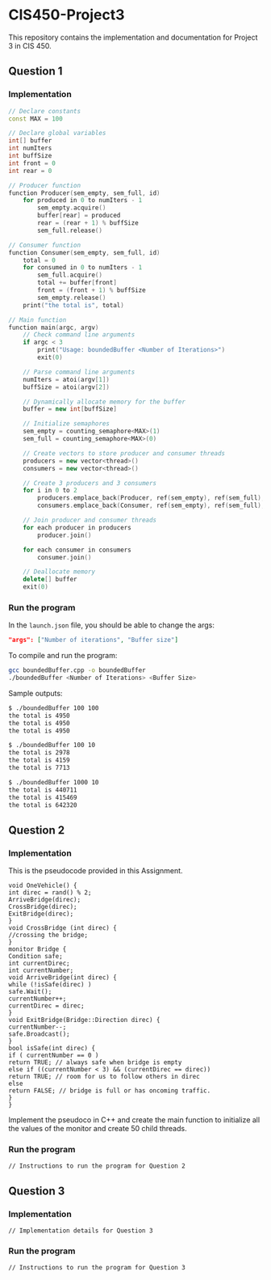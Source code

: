 # CIS450-Project3

This repository contains the implementation and documentation for Project 3 in CIS 450.

## Question 1

### Implementation

```cpp
// Declare constants
const MAX = 100

// Declare global variables
int[] buffer
int numIters
int buffSize
int front = 0
int rear = 0

// Producer function
function Producer(sem_empty, sem_full, id)
    for produced in 0 to numIters - 1
        sem_empty.acquire()
        buffer[rear] = produced
        rear = (rear + 1) % buffSize
        sem_full.release()

// Consumer function
function Consumer(sem_empty, sem_full, id)
    total = 0
    for consumed in 0 to numIters - 1
        sem_full.acquire()
        total += buffer[front]
        front = (front + 1) % buffSize
        sem_empty.release()
    print("the total is", total)

// Main function
function main(argc, argv)
    // Check command line arguments
    if argc < 3
        print("Usage: boundedBuffer <Number of Iterations>")
        exit(0)

    // Parse command line arguments
    numIters = atoi(argv[1])
    buffSize = atoi(argv[2])

    // Dynamically allocate memory for the buffer
    buffer = new int[buffSize]

    // Initialize semaphores
    sem_empty = counting_semaphore<MAX>(1)
    sem_full = counting_semaphore<MAX>(0)

    // Create vectors to store producer and consumer threads
    producers = new vector<thread>()
    consumers = new vector<thread>()

    // Create 3 producers and 3 consumers
    for i in 0 to 2
        producers.emplace_back(Producer, ref(sem_empty), ref(sem_full), i)
        consumers.emplace_back(Consumer, ref(sem_empty), ref(sem_full), i)

    // Join producer and consumer threads
    for each producer in producers
        producer.join()

    for each consumer in consumers
        consumer.join()

    // Deallocate memory
    delete[] buffer
    exit(0)
```

### Run the program

In the `launch.json` file, you should be able to change the args:

```json
"args": ["Number of iterations", "Buffer size"]
```

To compile and run the program:

```bash
gcc boundedBuffer.cpp -o boundedBuffer
./boundedBuffer <Number of Iterations> <Buffer Size>
```

Sample outputs:

```bash
$ ./boundedBuffer 100 100
the total is 4950
the total is 4950
the total is 4950

$ ./boundedBuffer 100 10
the total is 2978
the total is 4159
the total is 7713

$ ./boundedBuffer 1000 10
the total is 440711
the total is 415469
the total is 642320
```

## Question 2

### Implementation
This is the pseudocode provided in this Assignment.
```plaintext
void OneVehicle() {
int direc = rand() % 2;
ArriveBridge(direc);
CrossBridge(direc);
ExitBridge(direc);
}
void CrossBridge (int direc) {
//crossing the bridge;
}
monitor Bridge {
Condition safe;
int currentDirec;
int currentNumber;
void ArriveBridge(int direc) {
while (!isSafe(direc) )
safe.Wait();
currentNumber++;
currentDirec = direc;
}
void ExitBridge(Bridge::Direction direc) {
currentNumber--;
safe.Broadcast();
}
bool isSafe(int direc) {
if ( currentNumber == 0 )
return TRUE; // always safe when bridge is empty
else if ((currentNumber < 3) && (currentDirec == direc))
return TRUE; // room for us to follow others in direc
else
return FALSE; // bridge is full or has oncoming traffic.
}
}

```
Implement the pseudoco in C++ and create the main function to initialize all the values of the monitor and create 50 child threads.

### Run the program

```plaintext
// Instructions to run the program for Question 2
```

## Question 3

### Implementation

```plaintext
// Implementation details for Question 3
```

### Run the program

```plaintext
// Instructions to run the program for Question 3
```
```
